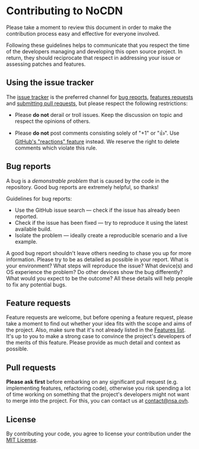 # Contributing to NoCDN
Please take a moment to review this document in order to make the contribution process easy and effective for everyone involved.

Following these guidelines helps to communicate that you respect the time of the developers managing and developing this open source project. In return, they should reciprocate that respect in addressing your issue or assessing patches and features.

## Using the issue tracker
The [issue tracker](https://github.com/nsaovh/nocdn/issues) is the preferred channel for [bug reports](#bug-reports), [features requests](#feature-requests) and [submitting pull requests](#pull-requests), but please respect the following restrictions:

* Please **do not** derail or troll issues. Keep the discussion on topic and respect the opinions of others.

* Please **do not** post comments consisting solely of "+1" or "👍". Use [GitHub's "reactions" feature](https://github.com/blog/2119-add-reactions-to-pull-requests-issues-and-comments) instead. We reserve the right to delete comments which violate this rule.

## Bug reports
A bug is a _demonstrable problem_ that is caused by the code in the repository. Good bug reports are extremely helpful, so thanks!

Guidelines for bug reports:

* Use the GitHub issue search — check if the issue has already been reported.
* Check if the issue has been fixed — try to reproduce it using the latest available build.
* Isolate the problem — ideally create a reproducible scenario and a live example.

A good bug report shouldn't leave others needing to chase you up for more information. Please try to be as detailed as possible in your report. What is your environment? What steps will reproduce the issue? What device(s) and OS experience the problem? Do other devices show the bug differently? What would you expect to be the outcome? All these details will help people to fix any potential bugs.

## Feature requests
Feature requests are welcome, but before opening a feature request, please take a moment to find out whether your idea fits with the scope and aims of the project. Also, make sure that it's not already listed in the [Features list](https://github.com/UnigramDev/Unigram/wiki/Features). It's up to you to make a strong case to convince the project's developers of the merits of this feature. Please provide as much detail and context as possible.

## Pull requests
**Please ask first** before embarking on any significant pull request (e.g. implementing features, refactoring code), otherwise you risk spending a lot of time working on something that the project's developers might not want to merge into the project. For this, you can contact us at contact@nsa.ovh.

## License
By contributing your code, you agree to license your contribution under the [MIT License](https://github.com/nsaovh/nocdn/blob/master/LICENCE). 
